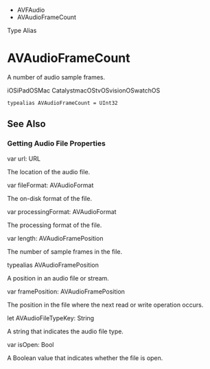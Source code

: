 

- AVFAudio
-  AVAudioFrameCount 

Type Alias

# AVAudioFrameCount

A number of audio sample frames.

iOSiPadOSMac CatalystmacOStvOSvisionOSwatchOS

``` source
typealias AVAudioFrameCount = UInt32
```

## See Also

### Getting Audio File Properties

var url: URL

The location of the audio file.

var fileFormat: AVAudioFormat

The on-disk format of the file.

var processingFormat: AVAudioFormat

The processing format of the file.

var length: AVAudioFramePosition

The number of sample frames in the file.

typealias AVAudioFramePosition

A position in an audio file or stream.

var framePosition: AVAudioFramePosition

The position in the file where the next read or write operation occurs.

let AVAudioFileTypeKey: String

A string that indicates the audio file type.

var isOpen: Bool

A Boolean value that indicates whether the file is open.

